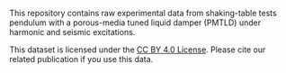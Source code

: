 This repository contains raw experimental data from shaking-table tests pendulum with a porous-media tuned liquid damper (PMTLD) under harmonic and seismic excitations.  

This dataset is licensed under the [CC BY 4.0 License](https://creativecommons.org/licenses/by/4.0/). Please cite our related publication if you use this data.
